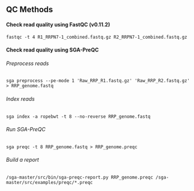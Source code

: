 ## QC Methods

#### Check read quality using FastQC (v0.11.2)

```fastqc -t 4 R1_RRPN7-1_combined.fastq.gz R2_RRPN7-1_combined.fastq.gz```

#### Check read quality using SGA-PreQC 

###### Preprocess reads
```
sga preprocess --pe-mode 1 'Raw_RRP_R1.fastq.gz' 'Raw_RRP_R2.fastq.gz' > RRP_genome.fastq
```
###### Index reads
```
sga index -a ropebwt -t 8 --no-reverse RRP_genome.fastq
```
###### Run SGA-PreQC
```
sga preqc -t 8 RRP_genome.fastq > RRP_genome.preqc
```
###### Build a report
```
/sga-master/src/bin/sga-preqc-report.py RRP_genome.preqc /sga-master/src/examples/preqc/*.preqc
```
